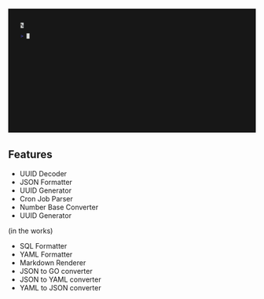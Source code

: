 ![devtui](devtui.gif)


## Features
- UUID Decoder
- JSON Formatter
- UUID Generator
- Cron Job Parser
- Number Base Converter
- UUID Generator

(in the works)
- SQL Formatter
- YAML Formatter
- Markdown Renderer
- JSON to GO converter
- JSON to YAML converter
- YAML to JSON converter
